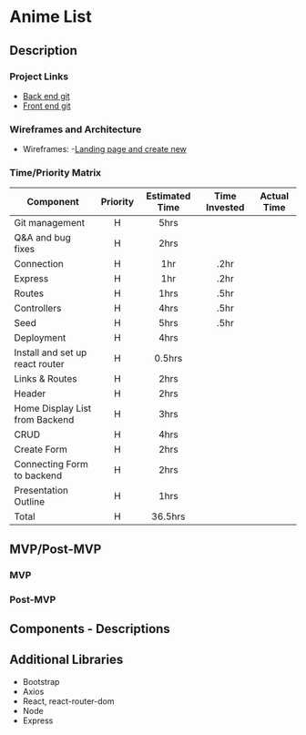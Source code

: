 # Anime List
## Description


### Project Links
- [Back end git](https://github.com/pascuas/project3-backend) 
- [Front end git](https://github.com/alyssariah/project3-frontend)
### Wireframes and Architecture
- Wireframes: 
     -[Landing page and create new](https://imgur.com/a/qSWSDqI)
### Time/Priority Matrix
| Component | Priority | Estimated Time | Time Invested | Actual Time |
| --- | :---: |  :---: | :---: | :---: |
| Git management | H | 5hrs |
| Q&A and bug fixes | H | 2hrs |
| Connection | H | 1hr | .2hr |
| Express  | H | 1hr | .2hr |
| Routes | H | 1hrs | .5hr |
| Controllers | H | 4hrs | .5hr |
| Seed | H | 5hrs |.5hr|
| Deployment | H | 4hrs |
| Install and set up react router | H | 0.5hrs |
| Links & Routes | H | 2hrs |
| Header| H | 2hrs |
| Home Display List from Backend | H | 3hrs |
| CRUD| H | 4hrs |
| Create Form | H | 2hrs |
| Connecting Form to backend | H | 2hrs |
| Presentation Outline | H | 1hrs |
| Total | H | 36.5hrs|
## MVP/Post-MVP
### MVP

### Post-MVP

## Components - Descriptions

## Additional Libraries
- Bootstrap
- Axios
- React, react-router-dom
- Node
- Express
